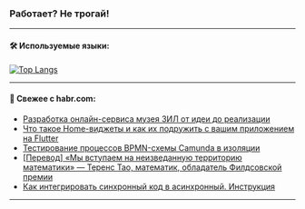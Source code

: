 ### Работает? Не трогай!

---
<!--
#### 🛠️ Technical stack:

![Java](https://img.shields.io/badge/Java-informational?logo=Oracle&style=flat&logoColor=white&color=FF4500)
![Kotlin](https://img.shields.io/badge/Kotlin-informational?logo=Kotlin&style=flat&logoColor=white&color=774D97)
![TS](https://img.shields.io/badge/TypeScript-informational?logo=typeScript&style=flat&logoColor=black&color=017acc)
![Python](https://img.shields.io/badge/Python-informational?logo=Python&style=flat&logoColor=black&color=ffdd54) <br>
![Spring](https://img.shields.io/badge/Spring-informational?logo=Spring&style=flat&logoColor=white&color=6DB33F) 
![SpringBoot](https://img.shields.io/badge/SpringBoot-informational?logo=SpringBoot&style=flat&logoColor=white&color=6DB33F)
![Nest](https://img.shields.io/badge/NestJS-informational?logo=NestJS&style=flat&logoColor=white&color=E0234E) 
![NodeJS](https://img.shields.io/badge/NodeJS-informational?logo=node.js&style=flat&logoColor=white&color=70A760)<br>
![PostgreSQL](https://img.shields.io/badge/PostgreSQL-informational?logo=PostgreSQL&style=flat&logoColor=white&color=DAA520)
![MongoDB](https://img.shields.io/badge/MongoDB-informational?logo=MongoDB&style=flat&logoColor=white&color=870000)
![Apache](https://img.shields.io/badge/Apache-informational?logo=apache&style=flat&logoColor=white&color=f74e28)

___ 
-->

#### 🛠️ Используемые языки:

[![Top Langs](https://github-readme-stats-u2qms2cxw-advtsettinggmailcoms-projects.vercel.app/api/top-langs/?username=zloylis&langs_count=10&hide_title=true&title_color=e6edf3&size_weight=0.5&count_weight=0.5&layout=compact&hide_progress=true&hide_border=true&theme=dracula)](https://github.com/zloylis)

<!---


####  :octocat:&nbsp;&nbsp; Статистика:

![GitHub stats](https://github-readme-stats-u2qms2cxw-advtsettinggmailcoms-projects.vercel.app/api?username=zloylis&show_icons=true&hide_border=true&theme=dracula&title_color=e6edf3&include_all_commits=true&count_private=true&hide_rank=false&hide_title=true&rank_icon=github)
-->
---

#### 💬 Свежее с habr.com:

<!-- BLOG-POST-LIST:START -->
- [Разработка онлайн-сервиса музея ЗИЛ от идеи до реализации](https://habr.com/ru/articles/849052/?utm_source=habrahabr&utm_medium=rss&utm_campaign=849052)
- [Что такое Home-виджеты и как их подружить с вашим приложением на Flutter](https://habr.com/ru/companies/agima/articles/848988/?utm_source=habrahabr&utm_medium=rss&utm_campaign=848988)
- [Тестирование процессов BPMN-схемы Camunda в изоляции](https://habr.com/ru/companies/simbirsoft/articles/849000/?utm_source=habrahabr&utm_medium=rss&utm_campaign=849000)
- [[Перевод] «Мы вступаем на неизведанную территорию математики» — Теренс Тао, математик, обладатель Филдсовской премии](https://habr.com/ru/articles/849026/?utm_source=habrahabr&utm_medium=rss&utm_campaign=849026)
- [Как интегрировать синхронный код в асинхронный. Инструкция](https://habr.com/ru/companies/first/articles/848976/?utm_source=habrahabr&utm_medium=rss&utm_campaign=848976)
<!-- BLOG-POST-LIST:END -->

---
